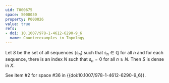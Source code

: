 ```yaml
---
uid: T000675
space: S000030
property: P000026
value: true
refs:
- doi: 10.1007/978-1-4612-6290-9_6
  name: Counterexamples in Topology
---
```


Let $S$ be the set of all sequences $\langle s_n \rangle$ such that $s_n\in \mathbb{Q}$ for all $n$ and for each sequence, there is an index $N$ such that $s_n=0$ for all $n\ge N$.  Then $S$ is dense in $X$.

See item #2 for space #36 in {{doi:10.1007/978-1-4612-6290-9_6}}.
